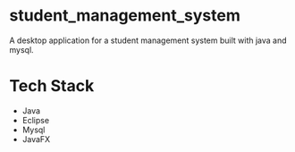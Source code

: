 # student_management_system
A desktop application for a student management system built with java and mysql.

# Tech Stack
- Java
- Eclipse
- Mysql
- JavaFX

